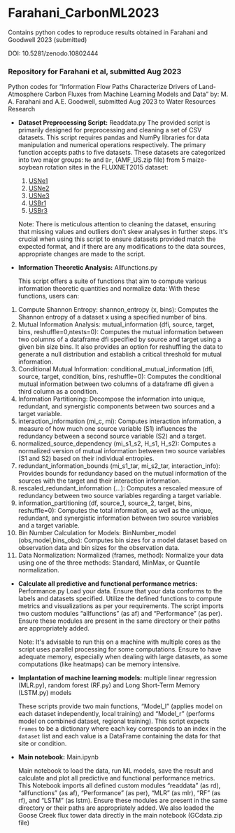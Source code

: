 # Farahani_CarbonML2023
Contains python codes to reproduce results obtained in Farahani and Goodwell 2023 (submitted)

DOI: 10.5281/zenodo.10802444

### Repository for Farahani et al, submitted Aug 2023
Python codes for “Information Flow Paths Characterize Drivers of Land-Atmosphere Carbon Fluxes from Machine Learning Models and Data” by: M. A. Farahani and A.E. Goodwell, submitted Aug 2023 to Water Resources Research

- **Dataset Preprocessing Script:** Readdata.py
The provided script is primarily designed for preprocessing and cleaning a set of CSV datasets. This script requires pandas and NumPy libraries for data manipulation and numerical operations respectively. The primary function accepts paths to five datasets. These datasets are categorized into two major groups: `Ne` and `Br`, (AMF_US.zip file) from 5 maize-soybean rotation sites in the FLUXNET2015 dataset:
    1. [USNe1](https://doi.org/10.17190/AMF/1246084)
    2. [USNe2](https://doi.org/10.17190/AMF/1246085)
    3. [USNe3](https://doi.org/10.17190/AMF/1246086)
    4. [USBr1](https://doi.org/10.17190/AMF/1246038)
    5. [USBr3](https://doi.org/10.17190/AMF/1246039)

    Note: There is meticulous attention to cleaning the dataset, ensuring that missing values and outliers don't skew analyses in further steps. It's crucial when using this script to ensure datasets provided match the expected format, and if there are any modifications to the data sources, appropriate changes are made to the script.

- **Information Theoretic Analysis:** Allfunctions.py

    This script offers a suite of functions that aim to compute various information theoretic quantities and normalize data: With these functions, users can:
1. Compute Shannon Entropy: shannon_entropy (x, bins): Computes the Shannon entropy of a dataset x using a specified number of bins.
2. Mutual Information Analysis: mutual_information (dfi, source, target, bins, reshuffle=0,ntests=0): Computes the mutual information between two columns of a dataframe dfi specified by source and target using a given bin size bins. It also provides an option for reshuffling the data to generate a null distribution and establish a critical threshold for mutual information.
3. Conditional Mutual Information: conditional_mutual_information (dfi, source, target, condition, bins, reshuffle=0): Computes the conditional mutual information between two columns of a dataframe dfi given a third column as a condition.
4. Information Partitioning: Decompose the information into unique, redundant, and synergistic components between two sources and a target variable.
5. interaction_information (mi_c, mi): Computes interaction information, a measure of how much one source variable (S1) influences the redundancy between a second source variable (S2) and a target.
6. normalized_source_dependency (mi_s1_s2, H_s1, H_s2): Computes a normalized version of mutual information between two source variables (S1 and S2) based on their individual entropies.
7. redundant_information_bounds (mi_s1_tar, mi_s2_tar, interaction_info): Provides bounds for redundancy based on the mutual information of the sources with the target and their interaction information.
8. rescaled_redundant_information (...): Computes a rescaled measure of redundancy between two source variables regarding a target variable.
9. information_partitioning (df, source_1, source_2, target, bins, reshuffle=0): Computes the total information, as well as the unique, redundant, and synergistic information between two source variables and a target variable.
10. Bin Number Calculation for Models: BinNumber_model (obs,model,bins_obs): Computes bin sizes for a model dataset based on observation data and bin sizes for the observation data.
11. Data Normalization: Normalized (frames, method): Normalize your data using one of the three methods: Standard, MinMax, or Quantile normalization.

- **Calculate all predictive and functional performance metrics:** Performance.py
    Load your data. Ensure that your data conforms to the labels and datasets specified. Utilize the defined functions to compute metrics and visualizations as per your requirements. The script imports two custom modules “allfunctions” (as af) and “Performance” (as per). Ensure these modules are present in the same directory or their paths are appropriately added.

    Note: It's advisable to run this on a machine with multiple cores as the script uses parallel processing for some computations. Ensure to have adequate memory, especially when dealing with large datasets, as some computations (like heatmaps) can be memory intensive.

- **Implantation of machine learning models:** multiple linear regression (MLR.py), random forest (RF.py) and Long Short-Term Memory (LSTM.py) models

    These scripts provide two main functions, “Model_l” (applies model on each dataset independently, local training) and “Model_r” (performs model on combined dataset, regional training). This script expects `frames` to be a dictionary where each key corresponds to an index in the `dataset` list and each value is a DataFrame containing the data for that site or condition. 

- **Main notebook:** Main.ipynb

    Main notebook to load the data, run ML models, save the result and calculate and plot all predictive and functional performance metrics. This Notebook imports all defined custom modules “readdata” (as rd), “allfunctions” (as af), “Performance” (as per), “MLR” (as mlr), “RF” (as rf), and “LSTM” (as lstm). Ensure these modules are present in the same directory or their paths are appropriately added.
    We also loaded the Goose Creek flux tower data directly in the main notebook (GCdata.zip file)

